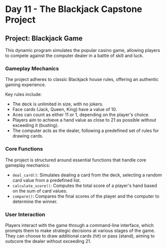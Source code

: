 # Day 11 - The Blackjack Capstone Project

## Project: Blackjack Game

This dynamic program simulates the popular casino game, allowing players to compete against the computer dealer in a battle of skill and luck.

### Gameplay Mechanics

The project adheres to classic Blackjack house rules, offering an authentic gaming experience. 

Key rules include:

- The deck is unlimited in size, with no jokers.
- Face cards (Jack, Queen, King) have a value of 10.
- Aces can count as either 11 or 1, depending on the player's choice.
- Players aim to achieve a hand value as close to 21 as possible without exceeding it (busting).
- The computer acts as the dealer, following a predefined set of rules for drawing cards.

### Core Functions

The project is structured around essential functions that handle core gameplay mechanics:

- `deal_card()`: Simulates dealing a card from the deck, selecting a random card value from a predefined list.
- `calculate_score()`: Computes the total score of a player's hand based on the sum of card values.
- `compare()`: Compares the final scores of the player and the computer to determine the winner.

### User Interaction

Players interact with the game through a command-line interface, which prompts them to make strategic decisions at various 
stages of the game. They can choose to draw additional cards (hit) or pass (stand), aiming to outscore the dealer without exceeding 21.
